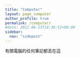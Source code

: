 ```yaml
---
title: "Computer"
layout: page_computer
author_profile: true
permalink: /computer/
#date: 2011-06-23T18:38:52+00:00
sidebar:
  nav: "sidepost"
---
```

有關電腦的任何筆記都丟在這